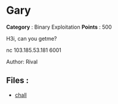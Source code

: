 # Gary

**Category** : Binary Exploitation
**Points** : 500

H3i, can you getme?

nc 103.185.53.181 6001

Author: Rival

## Files : 
 - [chall](./chall)


